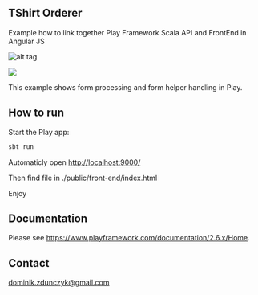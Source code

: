 ## TShirt Orderer
Example how to link together Play Framework Scala API and FrontEnd in Angular JS

![alt tag](https://github.com/yohangz/scala-play-angular-seed/blob/master/angular.png)

[<img src="https://img.shields.io/travis/playframework/play-java-forms-example.svg"/>](https://travis-ci.org/playframework/play-java-forms-example)

This example shows form processing and form helper handling in Play.

## How to run

Start the Play app:

```bash
sbt run
```

Automaticly open <http://localhost:9000/>

Then find file in ./public/front-end/index.html 

Enjoy

## Documentation

Please see <https://www.playframework.com/documentation/2.6.x/Home>.

## Contact
dominik.zdunczyk@gmail.com
